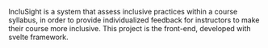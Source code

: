 IncluSight is a system that assess inclusive practices within a course syllabus, in order to provide individualized feedback for instructors to make their course more inclusive. This project is the front-end, developed with svelte framework. 
